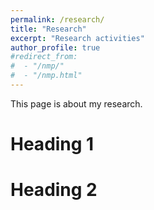 ```yaml
---
permalink: /research/
title: "Research"
excerpt: "Research activities"
author_profile: true
#redirect_from: 
#  - "/nmp/"
#  - "/nmp.html"
---
```


This page is about my research.

Heading 1
======

Heading 2
======
